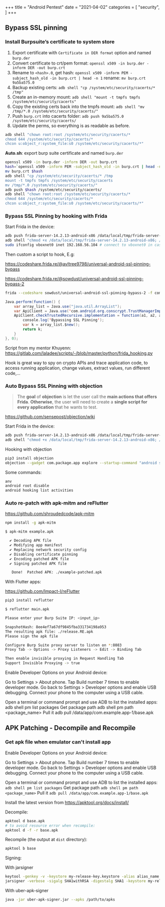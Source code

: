 +++
title = "Android Pentest"
date = "2021-04-02"
categories = [
    "security",
]
+++
## Bypass SSL pinning

### Install Burpsuite’s certificate to system store

1. Export certificate with `Certificate in DER format` option and named `burp.der`
2. Convert certificate to crt/pem format: `openssl x509 -in burp.der -inform DER -out burp.crt`
3. Rename to `<hash>.0`, get hash: `openssl x509 -inform PEM -subject_hash_old -in burp.crt | head -n 1`
rename: `mv burp.crt 9a5ba575.0`
4. Backup existing certs: `adb shell "cp /system/etc/security/cacerts/* /tmp"`
5. Create an in-memory mount: `adb shell "mount -t tmpfs tmpfs /system/etc/security/cacerts"`
6. Copy the existing certs back into the tmpfs mount: `adb shell "mv /tmp/*.0 /system/etc/security/cacerts/"` 
7. Push `burp.crt` into cacerts folder: `adb push 9a5ba575.0 /system/etc/security/cacerts/`
8. Update the perms, so everything is as readable as before.
```bash
adb shell "chown root:root /system/etc/security/cacerts/*
chmod 644 /system/etc/security/cacerts/*
chcon u:object_r:system_file:s0 /system/etc/security/cacerts/*"
```

**Auto.sh**: export burp suite certificate and named `burp.der`

```bash
openssl x509 -in burp.der -inform DER -out burp.crt
hash=`openssl x509 -inform PEM -subject_hash_old -in burp.crt | head -n 1`.0
mv burp.crt $hash
adb shell "cp /system/etc/security/cacerts/* /tmp
mount -t tmpfs tmpfs /system/etc/security/cacerts
mv /tmp/*.0 /system/etc/security/cacerts/"
adb push $hash /system/etc/security/cacerts/
adb shell "chown root:root /system/etc/security/cacerts/*
chmod 644 /system/etc/security/cacerts/*
chcon u:object_r:system_file:s0 /system/etc/security/cacerts/*"
```

### Bypass SSL Pinning by hooking with Frida

Start Frida in the device: 

```bash
adb push frida-server-14.2.13-android-x86 /data/local/tmp/frida-server-14.2.13-android-x86
adb shell "chmod +x /data/local/tmp/frida-server-14.2.13-android-x86; /data/local/tmp/frida-server-14.2.13-android-x86 &"
sudo ifconfig vboxnet0 inet 192.168.56.104 # connect to vboxnet0 in case linux not automatic connect
```

Then custom a script to hook, E.g:

https://codeshare.frida.re/@avltree9798/universal-android-ssl-pinning-bypass

https://codeshare.frida.re/@sowdust/universal-android-ssl-pinning-bypass-2

```bash
frida --codeshare sowdust/universal-android-ssl-pinning-bypass-2 -f com.android.vnsomthing
```

```java
Java.perform(function() {
    var array_list = Java.use("java.util.ArrayList");
    var ApiClient = Java.use('com.android.org.conscrypt.TrustManagerImpl');
    ApiClient.checkTrustedRecursive.implementation = function(a1, a2, a3, a4, a5, a6) {
        console.log('Bypassing SSL Pinning');
        var k = array_list.$new();
        return k;
    }
}, 0);
```

Script from my mentor Khuyenn: https://gitlab.com/laladee/scripts/-/blob/master/python/frida_hooking.py

Hook is great way to spy on crypto APIs and trace application code, to access running application, change values, extract values, run different code,...

### Auto Bypass SSL Pinning with objection

> The **goal** of **objection** is let the user call the **main actions that offers Frida**. **Otherwise**, the user will need to create a **single script for every application** that he wants to test.

https://github.com/sensepost/objection/wiki

Start Frida in the device:

```bash
adb push frida-server-14.2.13-android-x86 /data/local/tmp/frida-server-14.2.13-android-x86
adb shell "chmod +x /data/local/tmp/frida-server-14.2.13-android-x86; /data/local/tmp/frida-server-14.2.13-android-x86 &"
```

Hooking with objection

```bash
pip3 install objection
objection --gadget com.package.app explore --startup-command "android sslpinning disable"
```

Some commands:

```bash
anv
android root disable
android hooking list activities
```
### Auto re-patch with apk-mitm and reFlutter

https://github.com/shroudedcode/apk-mitm

```bash
npm install -g apk-mitm
```

```bash
$ apk-mitm example.apk

  ✔ Decoding APK file
  ✔ Modifying app manifest
  ✔ Replacing network security config
  ✔ Disabling certificate pinning
  ✔ Encoding patched APK file
  ✔ Signing patched APK file

   Done!  Patched APK: ./example-patched.apk
```

With Flutter apps:

https://github.com/Impact-I/reFlutter

```bash
pip3 install reflutter
```

```bash
$ reflutter main.apk

Please enter your Burp Suite IP: <input_ip>

SnapshotHash: 8ee4ef7a67df9845fba331734198a953
The resulting apk file: ./release.RE.apk
Please sign the apk file

Configure Burp Suite proxy server to listen on *:8083
Proxy Tab -> Options -> Proxy Listeners -> Edit -> Binding Tab

Then enable invisible proxying in Request Handling Tab
Support Invisible Proxying -> true
```

Enable Developer Options on your Android device:

Go to Settings > About phone.
Tap Build number 7 times to enable developer mode.
Go back to Settings > Developer options and enable USB debugging.
Connect your phone to the computer using a USB cable.

Open a terminal or command prompt and use ADB to list the installed apps:
adb shell pm list packages
Get package path
adb shell pm path <package_name>
Pull it
adb pull /data/app/com.example.app-1/base.apk

## APK Patching - Decompile and Recompile

### Get apk file when emulator can't install app

Enable Developer Options on your Android device:

Go to Settings > About phone.
Tap Build number 7 times to enable developer mode.
Go back to Settings > Developer options and enable USB debugging.
Connect your phone to the computer using a USB cable.

Open a terminal or command prompt and use ADB to list the installed apps:
```adb shell pm list packages```
Get package path
```adb shell pm path <package_name>```
Pull it
```adb pull /data/app/com.example.app-1/base.apk```

Install the latest version from https://apktool.org/docs/install/

Decompile:

```bash
apktool d base.apk
# to avoid resource error when recompile:
apktool d -f -r base.apk
```

Recompile (the output at `dist` directory):

```bash
apktool b base
```

Signing:

With jarsigner

```bash
keytool -genkey -v -keystore my-release-key.keystore -alias alias_name -keyalg RSA -keysize 2048 -validity 10000
jarsigner -verbose -sigalg SHA1withRSA -digestalg SHA1 -keystore my-release-key.keystore base.apk alias_name
```

With uber-apk-signer
```bash
java -jar uber-apk-signer.jar --apks /path/to/apks
```

